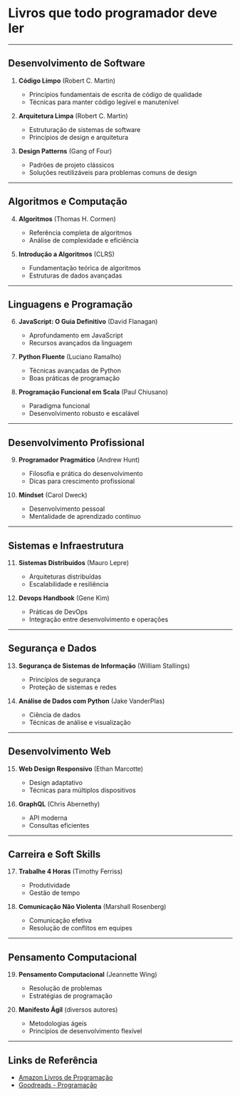 # Livros que todo programador deve ler 

---

## Desenvolvimento de Software
1. **Código Limpo** (Robert C. Martin)
   - Princípios fundamentais de escrita de código de qualidade
   - Técnicas para manter código legível e manutenível

2. **Arquitetura Limpa** (Robert C. Martin)
   - Estruturação de sistemas de software
   - Princípios de design e arquitetura

3. **Design Patterns** (Gang of Four)
   - Padrões de projeto clássicos
   - Soluções reutilizáveis para problemas comuns de design

---

## Algoritmos e Computação
4. **Algoritmos** (Thomas H. Cormen)
   - Referência completa de algoritmos
   - Análise de complexidade e eficiência

5. **Introdução a Algoritmos** (CLRS)
   - Fundamentação teórica de algoritmos
   - Estruturas de dados avançadas

---

## Linguagens e Programação
6. **JavaScript: O Guia Definitivo** (David Flanagan)
   - Aprofundamento em JavaScript
   - Recursos avançados da linguagem

7. **Python Fluente** (Luciano Ramalho)
   - Técnicas avançadas de Python
   - Boas práticas de programação

8. **Programação Funcional em Scala** (Paul Chiusano)
   - Paradigma funcional
   - Desenvolvimento robusto e escalável

---

## Desenvolvimento Profissional
9. **Programador Pragmático** (Andrew Hunt)
   - Filosofia e prática do desenvolvimento
   - Dicas para crescimento profissional

10. **Míndset** (Carol Dweck)
    - Desenvolvimento pessoal
    - Mentalidade de aprendizado contínuo

---

## Sistemas e Infraestrutura
11. **Sistemas Distribuídos** (Mauro Lepre)
    - Arquiteturas distribuídas
    - Escalabilidade e resiliência

12. **Devops Handbook** (Gene Kim)
    - Práticas de DevOps
    - Integração entre desenvolvimento e operações

---

## Segurança e Dados
13. **Segurança de Sistemas de Informação** (William Stallings)
    - Princípios de segurança
    - Proteção de sistemas e redes

14. **Análise de Dados com Python** (Jake VanderPlas)
    - Ciência de dados
    - Técnicas de análise e visualização

---

## Desenvolvimento Web
15. **Web Design Responsivo** (Ethan Marcotte)
    - Design adaptativo
    - Técnicas para múltiplos dispositivos

16. **GraphQL** (Chris Abernethy)
    - API moderna
    - Consultas eficientes

---

## Carreira e Soft Skills
17. **Trabalhe 4 Horas** (Timothy Ferriss)
    - Produtividade
    - Gestão de tempo

18. **Comunicação Não Violenta** (Marshall Rosenberg)
    - Comunicação efetiva
    - Resolução de conflitos em equipes

---

## Pensamento Computacional
19. **Pensamento Computacional** (Jeannette Wing)
    - Resolução de problemas
    - Estratégias de programação

20. **Manifesto Ágil** (diversos autores)
    - Metodologias ágeis
    - Princípios de desenvolvimento flexível

---

## Links de Referência
- [Amazon Livros de Programação](https://www.amazon.com.br/books-computer-software)
- [Goodreads - Programação](https://www.goodreads.com/shelf/show/programming)
